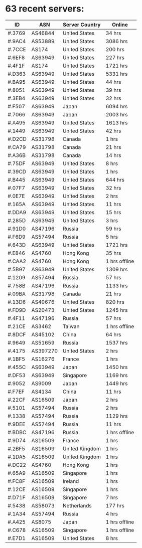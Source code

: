 # 63 recent servers:

| ID | ASN | Server Country | Online |
| ------ | ------ | ------ | ------ |
| #.3769 | AS46844 | United States | 34 hrs |
| #.9AC4 | AS53889 | United States | 3086 hrs |
| #.7CCE | AS174 | United States | 200 hrs |
| #.6EF8 | AS63949 | United States | 227 hrs |
| #.4F1F | AS174 | United States | 1721 hrs |
| #.D363 | AS63949 | United States | 5331 hrs |
| #.BA95 | AS63949 | United States | 44 hrs |
| #.8051 | AS63949 | United States | 39 hrs |
| #.3EB4 | AS63949 | United States | 32 hrs |
| #.F507 | AS63949 | Japan | 6094 hrs |
| #.7066 | AS63949 | Japan | 2003 hrs |
| #.A495 | AS63949 | United States | 1613 hrs |
| #.1449 | AS63949 | United States | 42 hrs |
| #.D2CD | AS31798 | Canada | 1 hrs |
| #.CA79 | AS31798 | Canada | 21 hrs |
| #.A36B | AS31798 | Canada | 14 hrs |
| #.75DF | AS63949 | United States | 8 hrs |
| #.39CD | AS63949 | United States | 1 hrs |
| #.B445 | AS63949 | United States | 644 hrs |
| #.07F7 | AS63949 | United States | 32 hrs |
| #.0E7E | AS63949 | United States | 2 hrs |
| #.165A | AS63949 | United States | 11 hrs |
| #.DDA9 | AS63949 | United States | 15 hrs |
| #.285D | AS63949 | United States | 3 hrs |
| #.91D0 | AS47196 | Russia | 59 hrs |
| #.F6D9 | AS57494 | Russia | 5 hrs |
| #.643D | AS63949 | United States | 1721 hrs |
| #.E846 | AS4760 | Hong Kong | 35 hrs |
| #.CAA2 | AS4760 | Hong Kong | 1 hrs offline |
| #.5B97 | AS63949 | United States | 1309 hrs |
| #.1209 | AS57494 | Russia | 57 hrs |
| #.758B | AS47196 | Russia | 1133 hrs |
| #.09BA | AS31798 | Canada | 21 hrs |
| #.13D6 | AS40676 | United States | 820 hrs |
| #.FD9D | AS20473 | United States | 1245 hrs |
| #.4F11 | AS47196 | Russia | 57 hrs |
| #.21CE | AS3462 | Taiwan | 1 hrs offline |
| #.8DCF | AS45102 | China | 64 hrs |
| #.9649 | AS51659 | Russia | 1537 hrs |
| #.4175 | AS397270 | United States | 2 hrs |
| #.1BF5 | AS16276 | France | 1 hrs |
| #.455C | AS63949 | Japan | 1450 hrs |
| #.DF53 | AS63949 | Singapore | 1169 hrs |
| #.9052 | AS9009 | Japan | 1449 hrs |
| #.F7EF | AS4134 | China | 11 hrs |
| #.22CF | AS16509 | Japan | 2 hrs |
| #.5101 | AS57494 | Russia | 2 hrs |
| #.1338 | AS57494 | Russia | 1129 hrs |
| #.9DEE | AS57494 | Russia | 11 hrs |
| #.BDBC | AS47196 | Russia | 1 hrs offline |
| #.9D74 | AS16509 | France | 1 hrs |
| #.2BF5 | AS16509 | United Kingdom | 1 hrs |
| #.1DA5 | AS16509 | United Kingdom | 1 hrs |
| #.DC22 | AS4760 | Hong Kong | 1 hrs |
| #.65A9 | AS16509 | Singapore | 1 hrs |
| #.FC8F | AS16509 | Ireland | 1 hrs |
| #.12CE | AS16509 | Singapore | 1 hrs |
| #.D71F | AS16509 | Singapore | 7 hrs |
| #.5438 | AS58073 | Netherlands | 177 hrs |
| #.1A34 | AS57494 | Russia | 4 hrs |
| #.A425 | AS8075 | Japan | 1 hrs offline |
| #.C678 | AS16509 | Singapore | 1 hrs offline |
| #.E7D1 | AS16509 | United States | 8 hrs |


